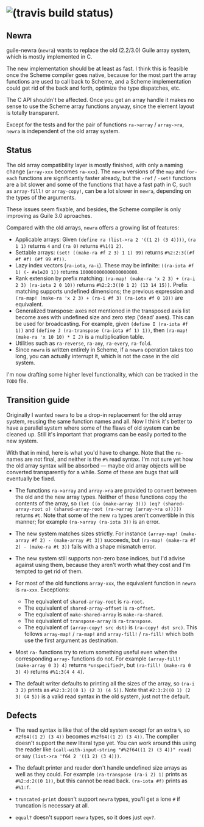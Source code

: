 # ![(travis build status)](https://travis-ci.org/lloda/guile-newra.svg?branch=master) #

## Newra

guile-newra (`newra`) wants to replace the old (2.2/3.0) Guile array system, which is mostly implemented in C.

The new implementation should be at least as fast. I think this is feasible once the Scheme compiler goes native, because for the most part the array functions are used to call back to Scheme, and a Scheme implementation could get rid of the back and forth, optimize the type dispatches, etc.

The C API shouldn't be affected. Once you get an array handle it makes no sense to use the Scheme array functions anyway, since the element layout is totally transparent.

Except for the tests and for the pair of functions `ra->array` / `array->ra`, `newra` is independent of the old array system.

## Status

The old array compatibility layer is mostly finished, with only a naming change (`array-xxx` becomes `ra-xxx`). The `newra` versions of the `map` and `for-each` functions are significantly faster already, but the `-ref` / `-set!` functions are a bit slower and some of the functions that have a fast path in C, such as `array-fill!` or `array-copy!`, can be a lot slower in `newra`, depending on the types of the arguments.

These issues seem fixable, and besides, the Scheme compiler is only improving as Guile 3.0 aproaches.

Compared with the old arrays, `newra` offers a growing list of features:

* Applicable arrays: Given `(define ra (list->ra 2 '((1 2) (3 4))))`, `(ra 1 1)` returns `4` and `(ra 0)` returns `#%1(1 2)`.
* Settable arrays: `(set! ((make-ra #f 2 3) 1 1) 99)` returns `#%2:2:3((#f #f #f) (#f 99 #f))`.
* Lazy index vectors (`ra-iota`, `ra-i`). These may be infinite: `((ra-iota #f 1) (- #e1e20 1))` returns `100000000000000000000`.
* Rank extension by prefix matching: `(ra-map! (make-ra 'x 2 3) + (ra-i 2 3) (ra-iota 2 0 10))` returns `#%2:2:3((0 1 2) (13 14 15))`. Prefix matching supports undefined dimensions; the previous expression and `(ra-map! (make-ra 'x 2 3) + (ra-i #f 3) (ra-iota #f 0 10))` are equivalent.
* Generalized transpose: axes not mentioned in the transposed axis list become axes with undefined size and zero step (‘dead’ axes). This can be used for broadcasting. For example, given `(define I (ra-iota #f 1))` and `(define J (ra-transpose (ra-iota #f 1) 1))`, then `(ra-map! (make-ra 'x 10 10) * I J)` is a multiplication table.
* Utilities such as `ra-reverse`, `ra-any`, `ra-every`, `ra-fold`.
* Since `newra` is written entirely in Scheme, if a `newra` operation takes too long, you can actually interrupt it, which is not the case in the old system.

I'm now drafting some higher level functionality, which can be tracked in the `TODO` file.

## Transition guide

Originally I wanted `newra` to be a drop-in replacement for the old array system, reusing the same function names and all. Now I think it's better to have a parallel system where some of the flaws of old system can be cleaned up. Still it's important that programs can be easily ported to the new system.

With that in mind, here is what you'd have to change. Note that the `ra-` names are not final, and neither is the `#%` read syntax. I'm not sure yet how the old array syntax will be absorbed — maybe old array objects will be converted transparently for a while. Some of these are bugs that will eventually be fixed.

* The functions `ra->array` and `array->ra` are provided to convert between the old and the new array types. Neither of these functions copy the contents of the array, so `(let ((o (make-array 3))) (eq? (shared-array-root o) (shared-array-root (ra->array (array->ra o)))))` returns `#t`. Note that some of the new `ra` types aren't convertible in this manner; for example `(ra->array (ra-iota 3))` is an error.

* The new system matches sizes strictly. For instance `(array-map! (make-array #f 2) - (make-array #t 3))` succeeds, but `(ra-map! (make-ra #f 2) - (make-ra #t 3))` fails with a shape mismatch error.

* The new system still supports non-zero base indices, but I'd advise against using them, because they aren't worth what they cost and I'm tempted to get rid of them.

* For most of the old functions `array-xxx`, the equivalent function in `newra` is `ra-xxx`. Exceptions:

  + The equivalent of `shared-array-root` is `ra-root`.
  + The equivalent of `shared-array-offset` is `ra-offset`.
  + The equivalent of `make-shared-array` is `make-ra-shared`.
  + The equivalent of `transpose-array` is `ra-transpose`.
  + The equivalent of `(array-copy! src dst)` is `(ra-copy! dst src)`. This follows `array-map!` / `ra-map!` and `array-fill!` / `ra-fill!` which both use the first argument as destination.

* Most `ra-` functions try to return something useful even when the corresponding `array-` functions do not. For example `(array-fill! (make-array 0 3) 4)` returns `*unspecified*`, but `(ra-fill! (make-ra 0 3) 4)` returns `#%1:3(4 4 4)`.

* The default writer defaults to printing all the sizes of the array, so `(ra-i 3 2)` prints as `#%2:3:2((0 1) (2 3) (4 5))`. Note that `#2:3:2((0 1) (2 3) (4 5))` is a valid read syntax in the old system, just not the default.

## Defects

* The read syntax is like that of the old system except for an extra `%`, so `#2f64((1 2) (3 4))` becomes `#%2f64((1 2) (3 4))`. The compiler doesn't support the new literal type yet. You can work around this using the reader like `(call-with-input-string "#%2f64((1 2) (3 4))" read)` or say `(list->ra 'f64 2 '((1 2) (3 4)))`.

* The default printer and reader don't handle undefined size arrays as well as they could. For example `(ra-transpose (ra-i 2) 1)` prints as `#%2:d:2((0 1))`, but this cannot be read back. `(ra-iota #f)` prints as `#%1:f`.

* `truncated-print` doesn't support `newra` types, you'll get a lone `#` if truncation is necessary at all.

* `equal?` doesn't support `newra` types, so it does just `eqv?`.
